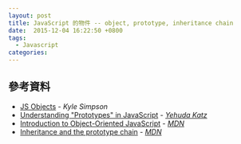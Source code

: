 ```yaml
---
layout: post
title: JavaScript 的物件 -- object, prototype, inheritance chain
date:  2015-12-04 16:22:50 +0800
tags:
  - Javascript
categories:
---
```




## 參考資料
- [JS Objects](https://davidwalsh.name/javascript-objects) - _Kyle Simpson_
- [Understanding "Prototypes" in JavaScript](http://yehudakatz.com/2011/08/12/understanding-prototypes-in-javascript) - _[Yehuda Katz]_
- [Introduction to Object-Oriented JavaScript](https://developer.mozilla.org/en-US/docs/Web/JavaScript/Introduction_to_Object-Oriented_JavaScript) - _[MDN]_
- [Inheritance and the prototype chain](https://developer.mozilla.org/en-US/docs/Web/JavaScript/Inheritance_and_the_prototype_chain) - _[MDN]_

[Yehuda Katz]: https://github.com/wycats
[MDN]: https://developer.mozilla.org/en-US/
